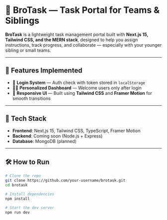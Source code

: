 # 🧠 BroTask — Task Portal for Teams & Siblings

**BroTask** is a lightweight task management portal built with **Next.js 15, Tailwind CSS, and the MERN stack**, designed to help you assign instructions, track progress, and collaborate — especially with your younger sibling or small teams.

---

## 🚀 Features Implemented

- 🔐 **Login System** — Auth check with token stored in `localStorage`
- 🧑‍💻 **Personalized Dashboard** — Welcome users only after login
- 🌈 **Responsive UI** — Built using **Tailwind CSS** and **Framer Motion** for smooth transitions

---

## 📌 Tech Stack

- **Frontend**: Next.js 15, Tailwind CSS, TypeScript, Framer Motion
- **Backend**: Coming soon (Node.js + Express)
- **Database**: MongoDB (planned)

---

## 🛠️ How to Run

```bash
# Clone the repo
git clone https://github.com/your-username/brotask.git
cd brotask

# Install dependencies
npm install

# Start the dev server
npm run dev
